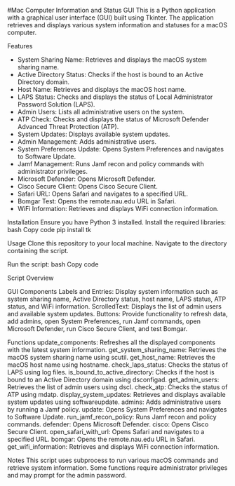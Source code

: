 #Mac Computer Information and Status GUI
This is a Python application with a graphical user interface (GUI) built using Tkinter. The application retrieves and displays various system information and statuses for a macOS computer.

Features
- System Sharing Name: Retrieves and displays the macOS system sharing name.
- Active Directory Status: Checks if the host is bound to an Active Directory domain.
- Host Name: Retrieves and displays the macOS host name.
- LAPS Status: Checks and displays the status of Local Administrator Password Solution (LAPS).
- Admin Users: Lists all administrative users on the system.
- ATP Check: Checks and displays the status of Microsoft Defender Advanced Threat Protection (ATP).
- System Updates: Displays available system updates.
- Admin Management: Adds administrative users.
- System Preferences Update: Opens System Preferences and navigates to Software Update.
- Jamf Management: Runs Jamf recon and policy commands with administrator privileges.
- Microsoft Defender: Opens Microsoft Defender.
- Cisco Secure Client: Opens Cisco Secure Client.
- Safari URL: Opens Safari and navigates to a specified URL.
- Bomgar Test: Opens the remote.nau.edu URL in Safari.
- WiFi Information: Retrieves and displays WiFi connection information.

Installation
Ensure you have Python 3 installed.
Install the required libraries:
bash
Copy code
pip install tk

Usage
Clone this repository to your local machine.
Navigate to the directory containing the script.

Run the script:
bash
Copy code

Script Overview

GUI Components
Labels and Entries: Display system information such as system sharing name, Active Directory status, host name, LAPS status, ATP status, and WiFi information.
ScrolledText: Displays the list of admin users and available system updates.
Buttons: Provide functionality to refresh data, add admins, open System Preferences, run Jamf commands, open Microsoft Defender, run Cisco Secure Client, and test Bomgar.

Functions
update_components: Refreshes all the displayed components with the latest system information.
get_system_sharing_name: Retrieves the macOS system sharing name using scutil.
get_host_name: Retrieves the macOS host name using hostname.
check_laps_status: Checks the status of LAPS using log files.
is_bound_to_active_directory: Checks if the host is bound to an Active Directory domain using dsconfigad.
get_admin_users: Retrieves the list of admin users using dscl.
check_atp: Checks the status of ATP using mdatp.
display_system_updates: Retrieves and displays available system updates using softwareupdate.
admins: Adds administrative users by running a Jamf policy.
update: Opens System Preferences and navigates to Software Update.
run_jamf_recon_policy: Runs Jamf recon and policy commands.
defender: Opens Microsoft Defender.
cisco: Opens Cisco Secure Client.
open_safari_with_url: Opens Safari and navigates to a specified URL.
bomgar: Opens the remote.nau.edu URL in Safari.
get_wifi_information: Retrieves and displays WiFi connection information.

Notes
This script uses subprocess to run various macOS commands and retrieve system information.
Some functions require administrator privileges and may prompt for the admin password.
